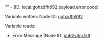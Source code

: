 "" - (ID: local.gohzdfh892.payload.error.code)

Variable written:
Node ID: [gohzdfh892](../nodes/gohzdfh892.md)

Variable reads:
* Error Message (Node ID: [ph62v3m7kl](../nodes/ph62v3m7kl.md))
